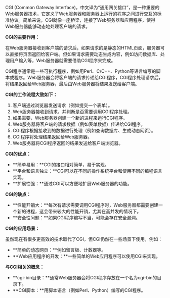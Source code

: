 CGI (Common Gateway Interface)，中文译为“通用网关接口”，是一种重要的Web服务器技术，它定义了Web服务器和服务器上运行的程序之间进行交互的标准协议。简单来说，CGI就像一座桥梁，连接了Web服务器和应用程序，使得Web服务器能够动态地处理客户端的请求。

**CGI的主要作用：**

在Web服务器接收到客户端的请求后，如果请求的是静态的HTML页面，服务器可以直接将页面返回给客户端。但如果请求需要动态生成内容，例如访问数据库、处理用户输入等，Web服务器就需要借助CGI程序来完成。

CGI程序通常是一些可执行程序，例如用Perl、C/C++、Python等语言编写的脚本或程序。Web服务器会将客户端的请求传递给CGI程序，CGI程序处理请求后，将结果返回给Web服务器，最后由Web服务器将结果发送给客户端。

**CGI的工作流程大致如下：**

1. 客户端通过浏览器发送请求（例如提交一个表单）。
2. Web服务器接收到请求，并判断是否需要调用CGI程序处理。
3. 如果需要，Web服务器创建一个新的进程来运行CGI程序。
4. Web服务器将客户端的请求数据（例如表单数据）传递给CGI程序。
5. CGI程序根据接收到的数据进行处理（例如查询数据库、生成动态网页）。
6. CGI程序将处理结果返回给Web服务器。
7. Web服务器将CGI程序返回的结果发送给客户端浏览器。

**CGI的优点：**

- **简单易用：**CGI的接口相对简单，易于实现。
- **平台和语言独立：**CGI可以在不同的操作系统平台和使用不同的编程语言实现。
- **扩展性强：**通过CGI可以方便地扩展Web服务器的功能。

**CGI的缺点：**

- **性能开销大：**每次有请求需要调用CGI程序时，Web服务器都需要创建一个新的进程，这会带来较大的性能开销，尤其在高并发的情况下。
- **安全性问题：**如果CGI程序编写不当，可能会存在安全漏洞。

**CGI的应用场景：**

虽然现在有很多更高效的技术取代了CGI，但CGI仍然在一些场景下使用，例如：

- **简单的动态网页：**例如留言板、计数器等。
- **Web应用程序的开发：**一些简单的Web应用程序可以使用CGI来实现。

**与CGI相关的概念：**

- **cgi-bin目录：**通常Web服务器会将CGI程序存放在一个名为cgi-bin的目录下。
- **CGI脚本：**用脚本语言（例如Perl、Python）编写的CGI程序。
